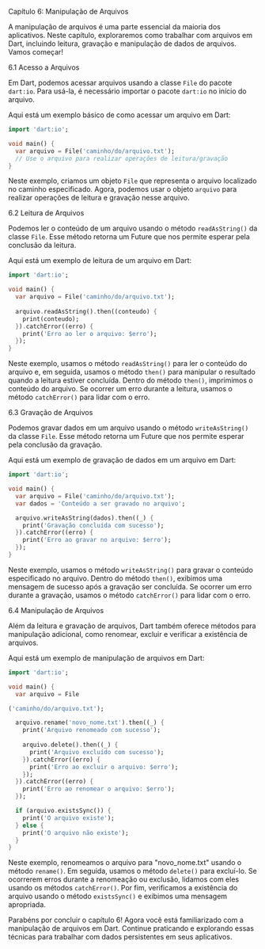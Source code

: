Capítulo 6: Manipulação de Arquivos

A manipulação de arquivos é uma parte essencial da maioria dos aplicativos. Neste capítulo, exploraremos como trabalhar com arquivos em Dart, incluindo leitura, gravação e manipulação de dados de arquivos. Vamos começar!

6.1 Acesso a Arquivos

Em Dart, podemos acessar arquivos usando a classe `File` do pacote `dart:io`. Para usá-la, é necessário importar o pacote `dart:io` no início do arquivo.

Aqui está um exemplo básico de como acessar um arquivo em Dart:

```dart
import 'dart:io';

void main() {
  var arquivo = File('caminho/do/arquivo.txt');
  // Use o arquivo para realizar operações de leitura/gravação
}
```

Neste exemplo, criamos um objeto `File` que representa o arquivo localizado no caminho especificado. Agora, podemos usar o objeto `arquivo` para realizar operações de leitura e gravação nesse arquivo.

6.2 Leitura de Arquivos

Podemos ler o conteúdo de um arquivo usando o método `readAsString()` da classe `File`. Esse método retorna um Future que nos permite esperar pela conclusão da leitura.

Aqui está um exemplo de leitura de um arquivo em Dart:

```dart
import 'dart:io';

void main() {
  var arquivo = File('caminho/do/arquivo.txt');
  
  arquivo.readAsString().then((conteudo) {
    print(conteudo);
  }).catchError((erro) {
    print('Erro ao ler o arquivo: $erro');
  });
}
```

Neste exemplo, usamos o método `readAsString()` para ler o conteúdo do arquivo e, em seguida, usamos o método `then()` para manipular o resultado quando a leitura estiver concluída. Dentro do método `then()`, imprimimos o conteúdo do arquivo. Se ocorrer um erro durante a leitura, usamos o método `catchError()` para lidar com o erro.

6.3 Gravação de Arquivos

Podemos gravar dados em um arquivo usando o método `writeAsString()` da classe `File`. Esse método retorna um Future que nos permite esperar pela conclusão da gravação.

Aqui está um exemplo de gravação de dados em um arquivo em Dart:

```dart
import 'dart:io';

void main() {
  var arquivo = File('caminho/do/arquivo.txt');
  var dados = 'Conteúdo a ser gravado no arquivo';

  arquivo.writeAsString(dados).then((_) {
    print('Gravação concluída com sucesso');
  }).catchError((erro) {
    print('Erro ao gravar no arquivo: $erro');
  });
}
```

Neste exemplo, usamos o método `writeAsString()` para gravar o conteúdo especificado no arquivo. Dentro do método `then()`, exibimos uma mensagem de sucesso após a gravação ser concluída. Se ocorrer um erro durante a gravação, usamos o método `catchError()` para lidar com o erro.

6.4 Manipulação de Arquivos

Além da leitura e gravação de arquivos, Dart também oferece métodos para manipulação adicional, como renomear, excluir e verificar a existência de arquivos.

Aqui está um exemplo de manipulação de arquivos em Dart:

```dart
import 'dart:io';

void main() {
  var arquivo = File

('caminho/do/arquivo.txt');

  arquivo.rename('novo_nome.txt').then((_) {
    print('Arquivo renomeado com sucesso');
    
    arquivo.delete().then((_) {
      print('Arquivo excluído com sucesso');
    }).catchError((erro) {
      print('Erro ao excluir o arquivo: $erro');
    });
  }).catchError((erro) {
    print('Erro ao renomear o arquivo: $erro');
  });

  if (arquivo.existsSync()) {
    print('O arquivo existe');
  } else {
    print('O arquivo não existe');
  }
}
```

Neste exemplo, renomeamos o arquivo para "novo_nome.txt" usando o método `rename()`. Em seguida, usamos o método `delete()` para excluí-lo. Se ocorrerem erros durante a renomeação ou exclusão, lidamos com eles usando os métodos `catchError()`. Por fim, verificamos a existência do arquivo usando o método `existsSync()` e exibimos uma mensagem apropriada.

Parabéns por concluir o capítulo 6! Agora você está familiarizado com a manipulação de arquivos em Dart. Continue praticando e explorando essas técnicas para trabalhar com dados persistentes em seus aplicativos.